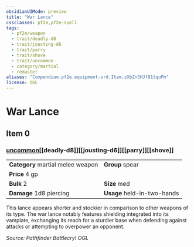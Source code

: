 ```yaml
---
obsidianUIMode: preview
title: "War Lance"
cssclasses: pf2e,pf2e-spell
tags:
  - pf2e/weapon
  - trait/deadly-d8
  - trait/jousting-d6
  - trait/parry
  - trait/shove
  - trait/uncommon
  - category/martial
  - remaster
aliases: "Compendium.pf2e.equipment-srd.Item.zXbZn5HJf81tquPm"
license: OGL
---
```

# War Lance
## Item 0
### [uncommon](uncommon "Uncommon Rarity Trait")[[deadly-d8]][[jousting-d6]][[parry]][[shove]]

|  |  |
| -- | -- |
| **Category** martial melee weapon | **Group** spear |
| **Price** 4 gp |  |
| **Bulk** 2 | **Size** med |
| **Damage** 1d8 piercing  | **Usage** held-in-two-hands |



This lance appears shorter and stockier in comparison to other weapons of its type. The war lance notably features shielding integrated into its vamplate, exchanging its reach for a sturdier base when defending against attacks or attempting to overpower an opponent.

*Source: Pathfinder Battlecry!*
*OGL*